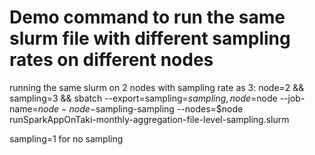 # Demo command to run the same slurm file with different sampling rates on different nodes

running the same slurm on 2 nodes with sampling rate as 3: node=2 && sampling=3 && sbatch --export=sampling=$sampling,node=$node --job-name=$node-node-$sampling-sampling --nodes=$node runSparkAppOnTaki-monthly-aggregation-file-level-sampling.slurm

sampling=1 for no sampling
